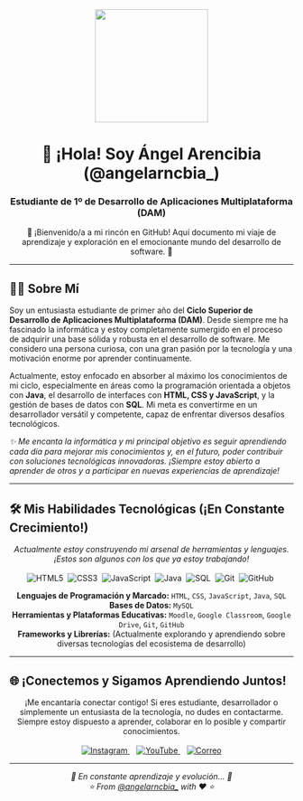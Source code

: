 <div align="center">
  <img src="https://media.giphy.com/media/M9gbBd9nbDrOTu1Mqx/giphy.gif" width="200" />

  <h1>👋 ¡Hola! Soy Ángel Arencibia (@angelarncbia_)</h1>
  <h3>Estudiante de 1º de Desarrollo de Aplicaciones Multiplataforma (DAM)</h3>
  <p>🚀 ¡Bienvenido/a a mi rincón en GitHub! Aquí documento mi viaje de aprendizaje y exploración en el emocionante mundo del desarrollo de software. 🚀</p>
</div>

---

## 👨‍💻 Sobre Mí

<p>Soy un entusiasta estudiante de primer año del <strong>Ciclo Superior de Desarrollo de Aplicaciones Multiplataforma (DAM)</strong>. Desde siempre me ha fascinado la informática y estoy completamente sumergido en el proceso de adquirir una base sólida y robusta en el desarrollo de software. Me considero una persona curiosa, con una gran pasión por la tecnología y una motivación enorme por aprender continuamente.</p>

<p>Actualmente, estoy enfocado en absorber al máximo los conocimientos de mi ciclo, especialmente en áreas como la programación orientada a objetos con <strong>Java</strong>, el desarrollo de interfaces con <strong>HTML, CSS y JavaScript</strong>, y la gestión de bases de datos con <strong>SQL</strong>. Mi meta es convertirme en un desarrollador versátil y competente, capaz de enfrentar diversos desafíos tecnológicos.</p>

<p><em>✨ Me encanta la informática y mi principal objetivo es seguir aprendiendo cada día para mejorar mis conocimientos y, en el futuro, poder contribuir con soluciones tecnológicas innovadoras. ¡Siempre estoy abierto a aprender de otros y a participar en nuevas experiencias de aprendizaje!</em></p>

---

## 🛠️ Mis Habilidades Tecnológicas (¡En Constante Crecimiento!)

<p align="center">
  <em>Actualmente estoy construyendo mi arsenal de herramientas y lenguajes. ¡Estos son algunos con los que ya estoy trabajando!</em>
  <br><br>
  <img src="https://img.shields.io/badge/HTML5-E34F26?style=for-the-badge&logo=html5&logoColor=white" alt="HTML5"/>&nbsp;
  <img src="https://img.shields.io/badge/CSS3-1572B6?style=for-the-badge&logo=css3&logoColor=white" alt="CSS3"/>&nbsp;
  <img src="https://img.shields.io/badge/JavaScript-F7DF1E?style=for-the-badge&logo=javascript&logoColor=black" alt="JavaScript"/>&nbsp;
  <img src="https://img.shields.io/badge/Java-007396?style=for-the-badge&logo=java&logoColor=white" alt="Java"/>&nbsp;
  <img src="https://img.shields.io/badge/SQL-4479A1?style=for-the-badge&logo=mysql&logoColor=white" alt="SQL"/>&nbsp; <img src="https://img.shields.io/badge/Git-F05032?style=for-the-badge&logo=git&logoColor=white" alt="Git"/>&nbsp;
  <img src="https://img.shields.io/badge/GitHub-100000?style=for-the-badge&logo=github&logoColor=white" alt="GitHub"/>&nbsp;
</p>

<p align="center">
  <strong>Lenguajes de Programación y Marcado:</strong> <code>HTML</code>, <code>CSS</code>, <code>JavaScript</code>, <code>Java</code>, <code>SQL</code> <br>
  <strong>Bases de Datos:</strong> <code>MySQL</code> <br>
  <strong>Herramientas y Plataformas Educativas:</strong> <code>Moodle</code>, <code>Google Classroom</code>, <code>Google Drive</code>, <code>Git</code>, <code>GitHub</code> <br>
  <strong>Frameworks y Librerías:</strong> (Actualmente explorando y aprendiendo sobre diversas tecnologías del ecosistema de desarrollo)
</p>

---

## 🌐 ¡Conectemos y Sigamos Aprendiendo Juntos!

<p align="center">
  ¡Me encantaría conectar contigo! Si eres estudiante, desarrollador o simplemente un entusiasta de la tecnología, no dudes en contactarme. <br>
  Siempre estoy dispuesto a aprender, colaborar en lo posible y compartir conocimientos.
  <br><br>
  <a href="https://www.instagram.com/angelarncbia_" target="_blank">
    <img src="https://img.shields.io/badge/Instagram-%23E4405F.svg?style=for-the-badge&logo=Instagram&logoColor=white" alt="Instagram"/>
  </a>&nbsp;&nbsp;
  <a href="https://www.youtube.com/@angelarncbia_" target="_blank"> <img src="https://img.shields.io/badge/YouTube-%23FF0000.svg?style=for-the-badge&logo=YouTube&logoColor=white" alt="YouTube"/>
  </a>&nbsp;&nbsp;
  <a href="mailto:angelfranciscoarencibiamatias@alumno.ieselrincon.es">
    <img src="https://img.shields.io/badge/Correo-%23D14836.svg?style=for-the-badge&logo=gmail&logoColor=white" alt="Correo"/>
  </a>
  </p>

---

<p align="center">
  <em>🚀 En constante aprendizaje y evolución... 🚀</em>
  <br>
  <em>⭐️ From <a href="https://github.com/angelarncbia_" target="_blank">@angelarncbia_</a> with ❤️ ⭐️</em>
</p>
